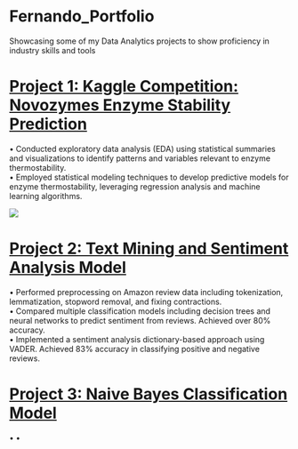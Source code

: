 # Fernando_Portfolio
Showcasing some of my Data Analytics projects to show proficiency in industry skills and tools 

# [Project 1: Kaggle Competition: Novozymes Enzyme Stability Prediction](https://colab.research.google.com/drive/1Qmj3DgOgoaARsjxERBxO35f8eJePev-y)
• Conducted exploratory data analysis (EDA) using statistical summaries and visualizations to identify patterns and variables relevant to
enzyme thermostability.<br>
• Employed statistical modeling techniques to develop predictive models for enzyme thermostability, leveraging regression analysis and
machine learning algorithms. <br>

![](https://github.com/fg22d/Fernando_Portfolio/blob/main/Images/git_1.png)

# [Project 2: Text Mining and Sentiment Analysis Model](https://colab.research.google.com/drive/1_77R-lojVZFk8ZQ5qbx15E1GDCLidmc-)
• Performed preprocessing on Amazon review data including tokenization, lemmatization, stopword removal, and fixing contractions. <br>
• Compared multiple classification models including decision trees and neural networks to predict sentiment from reviews. Achieved over 80% accuracy. <br>
• Implemented a sentiment analysis dictionary-based approach using VADER. Achieved 83% accuracy in classifying positive and negative reviews.

# [Project 3: Naive Bayes Classification Model](https://colab.research.google.com/drive/1nsIyHmnMVSM_nFKsmEQYppEoMoGVxV67)
•
•

